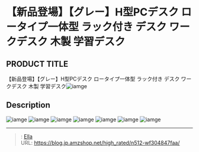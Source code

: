 # 【新品登場】【グレー】H型PCデスク ロータイプ一体型  ラック付き デスク ワークデスク 木製 学習デスク


## PRODUCT TITLE 

【新品登場】【グレー】H型PCデスク ロータイプ一体型  ラック付き デスク ワークデスク 木製 学習デスク![iamge](https://b2bfiles1.gigab2b.cn/image/wkseller/301/20230705_aa9514a92faf7e23876ef1d7ed411c30.jpg)

## Description











![iamge](https://b2bfiles1.gigab2b.cn/image/wkseller/301/20230621_911e6be3681de7ad60b34dcf4bec9025.jpg)
![iamge](https://b2bfiles1.gigab2b.cn/image/wkseller/301/20230621_ba657eac0ff210eeccb94ae8dbef0dac.jpg)
![iamge](https://b2bfiles1.gigab2b.cn/image/wkseller/301/20230621_706681dc043325205bd70101fdaa3f86.jpg)
![iamge](https://b2bfiles1.gigab2b.cn/image/wkseller/301/20230621_024964cea8818a6c900985e9ceeb9beb.jpg)
![iamge](https://b2bfiles1.gigab2b.cn/image/wkseller/301/20230621_668c1e896ebf9c41b70ad7992fff78ee.jpg)
![iamge](https://b2bfiles1.gigab2b.cn/image/wkseller/301/20230621_b538324d0f74448b43a7e4eae7036bc5.jpg)
![iamge](https://b2bfiles1.gigab2b.cn/image/wkseller/301/20230621_0b1fe2f913034ff00a1f124e91100593.jpg)


---

> : [Ella](https://blog.jp.amzshop.net/)  
> URL: https://blog.jp.amzshop.net/high_rated/n512-wf304847faa/  

